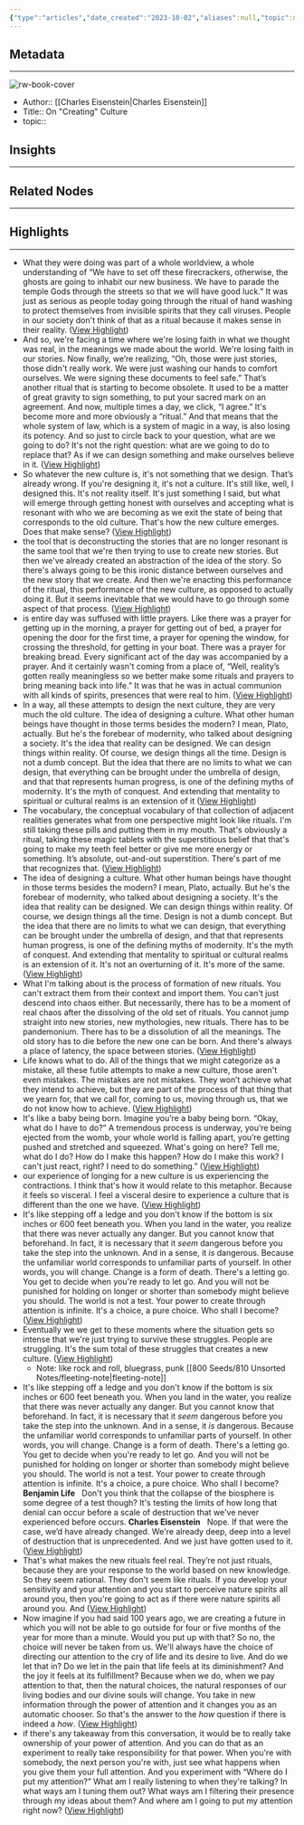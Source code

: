 ```yaml
---
{"type":"articles","date_created":"2023-10-02","aliases":null,"topic":null,"url":"https://charleseisenstein.substack.com/p/on-creating-culture","layout":null,"banner":null,"dg-publish":true,"tags":null,"permalink":"/300-biblio/200-articles/on-creating-culture/","dgPassFrontmatter":true,"created":"2023-10-20T12:44:22.000-05:00","updated":"2023-10-20T12:44:22.000-05:00"}
---
```


## Metadata
---
![rw-book-cover](https://substackcdn.com/image/fetch/f_auto,q_auto:good,fl_progressive:steep/https%3A%2F%2Fsubstack-post-media.s3.amazonaws.com%2Fpublic%2Fimages%2Fe23c69a6-f72d-481f-b475-50e69ef86657_634x796.png)
- Author:: [[Charles Eisenstein\|Charles Eisenstein]]
- Title:: On "Creating" Culture
- topic::  



## Insights
---
## Related Nodes
---

## Highlights 
---
- What they were doing was part of a whole worldview, a whole understanding of “We have to set off these firecrackers, otherwise, the ghosts are going to inhabit our new business. We have to parade the temple Gods through the streets so that we will have good luck.” It was just as serious as people today going through the ritual of hand washing to protect themselves from invisible spirits that they call viruses. People in our society don't think of that as a ritual because it makes sense in their reality. ([View Highlight](https://read.readwise.io/read/01hbrby0s6wb15b0dm6q2gkdz3))
- And so, we're facing a time where we're losing faith in what we thought was real, in the meanings we made about the world. We're losing faith in our stories. Now finally, we’re realizing, “Oh, those were just stories, those didn't really work. We were just washing our hands to comfort ourselves. We were signing these documents to feel safe.” That’s another ritual that is starting to become obsolete. It used to be a matter of great gravity to sign something, to put your sacred mark on an agreement. And now, multiple times a day, we click, “I agree.” It's become more and more obviously a “ritual.” And that means that the whole system of law, which is a system of magic in a way, is also losing its potency. And so just to circle back to your question, what are we going to do? It's not the right question: what are we going to do to replace that? As if we can design something and make ourselves believe in it. ([View Highlight](https://read.readwise.io/read/01hbrbys6q0cvvrt9jq5tj8xph))
- So whatever the new culture is, it's not something that we design. That’s already wrong. If you're designing it, it's not a culture. It's still like, well, I designed this. It's not reality itself. It's just something I said, but what will emerge through getting honest with ourselves and accepting what is resonant with who we are becoming as we exit the state of being that corresponds to the old culture. That's how the new culture emerges. Does that make sense? ([View Highlight](https://read.readwise.io/read/01hbrc143ykfmcfvpav4phy6vw))
- the tool that is deconstructing the stories that are no longer resonant is the same tool that we're then trying to use to create new stories. But then we've already created an abstraction of the idea of the story. So there's always going to be this ironic distance between ourselves and the new story that we create. And then we're enacting this performance of the ritual, this performance of the new culture, as opposed to actually doing it. But it seems inevitable that we would have to go through some aspect of that process. ([View Highlight](https://read.readwise.io/read/01hbrcb7a5mgsy00n0bbvww0ht))
- is entire day was suffused with little prayers. Like there was a prayer for getting up in the morning, a prayer for getting out of bed, a prayer for opening the door for the first time, a prayer for opening the window, for crossing the threshold, for getting in your boat. There was a prayer for breaking bread. Every significant act of the day was accompanied by a prayer. And it certainly wasn't coming from a place of, “Well, reality’s gotten really meaningless so we better make some rituals and prayers to bring meaning back into life.” It was that he was in actual communion with all kinds of spirits, presences that were real to him. ([View Highlight](https://read.readwise.io/read/01hbrccbh63wdmcew8mycjvscw))
- In a way, all these attempts to design the next culture, they are very much the old culture.
  The idea of designing a culture. What other human beings have thought in those terms besides the modern?
  I mean, Plato, actually. But he's the forebear of modernity, who talked about designing a society.
  It's the idea that reality can be designed. We can design things within reality. Of course, we design things all the time. Design is not a dumb concept. But the idea that there are no limits to what we can design, that everything can be brought under the umbrella of design, and that that represents human progress, is one of the defining myths of modernity. It's the myth of conquest. And extending that mentality to spiritual or cultural realms is an extension of it ([View Highlight](https://read.readwise.io/read/01hbrkg150nm7w1jcr4nwve1s7))
- The vocabulary, the conceptual vocabulary of that collection of adjacent realities generates what from one perspective might look like rituals. I'm still taking these pills and putting them in my mouth. That's obviously a ritual, taking these magic tablets with the superstitious belief that that's going to make my teeth feel better or give me more energy or something. It’s absolute, out-and-out superstition. There's part of me that recognizes that. ([View Highlight](https://read.readwise.io/read/01hbrce5vrgq2xb9nx1wmrx4df))
- The idea of designing a culture. What other human beings have thought in those terms besides the modern?
  I mean, Plato, actually. But he's the forebear of modernity, who talked about designing a society.
  It's the idea that reality can be designed. We can design things within reality. Of course, we design things all the time. Design is not a dumb concept. But the idea that there are no limits to what we can design, that everything can be brought under the umbrella of design, and that that represents human progress, is one of the defining myths of modernity. It's the myth of conquest. And extending that mentality to spiritual or cultural realms is an extension of it. It's not an overturning of it. It's more of the same. ([View Highlight](https://read.readwise.io/read/01hbrcw6fe9hh0fat1c5j4x87g))
- What I'm talking about is the process of formation of new rituals. You can't extract them from their context and import them. You can't just descend into chaos either. But necessarily, there has to be a moment of real chaos after the dissolving of the old set of rituals. You cannot jump straight into new stories, new mythologies, new rituals. There has to be pandemonium. There has to be a dissolution of all the meanings. The old story has to die before the new one can be born. And there's always a place of latency, the space between stories. ([View Highlight](https://read.readwise.io/read/01hbrdjd01t4gvcsnwtnhk6k4w))
- Life knows what to do. All of the things that we might categorize as a mistake, all these futile attempts to make a new culture, those aren't even mistakes. The mistakes are not mistakes. They won’t achieve what they intend to achieve, but they are part of the process of that thing that we yearn for, that we call for, coming to us, moving through us, that we do not know how to achieve. ([View Highlight](https://read.readwise.io/read/01hbrdpcyqhtbwy3jn0c4h1b42))
- It's like a baby being born. Imagine you’re a baby being born. “Okay, what do I have to do?” A tremendous process is underway, you’re being ejected from the womb, your whole world is falling apart, you’re getting pushed and stretched and squeezed. What's going on here? Tell me, what do I do? How do I make this happen? How do I make this work? I can't just react, right? I need to do something.” ([View Highlight](https://read.readwise.io/read/01hbrdppx55mfvzkddf4cwq2sb))
- our experience of longing for a new culture is us experiencing the contractions. I think that's how it would relate to this metaphor. Because it feels so visceral. I feel a visceral desire to experience a culture that is different than the one we have. ([View Highlight](https://read.readwise.io/read/01hbrdq410n0kwjpnw6hr77bx1))
- It's like stepping off a ledge and you don't know if the bottom is six inches or 600 feet beneath you. When you land in the water, you realize that there was never actually any danger. But you cannot know that beforehand. In fact, it is necessary that it *seem* dangerous before you take the step into the unknown. And in a sense, it *is* dangerous. Because the unfamiliar world corresponds to unfamiliar parts of yourself. In other words, you will change. Change is a form of death. There's a letting go. You get to decide when you're ready to let go. And you will not be punished for holding on longer or shorter than somebody might believe you should. The world is not a test. Your power to create through attention is infinite. It's a choice, a pure choice. Who shall I become? ([View Highlight](https://read.readwise.io/read/01hbrkrjc3term3fdzxhdwry74))
- Eventually we we get to these moments where the situation gets so intense that we're just trying to survive these struggles. People are struggling. It's the sum total of these struggles that creates a new culture. ([View Highlight](https://read.readwise.io/read/01hbrdvrb5r443pc6bcvhqdrr9))
    - Note: like rock and roll, bluegrass, punk [[800 Seeds/810 Unsorted Notes/fleeting-note\|fleeting-note]]
- It's like stepping off a ledge and you don't know if the bottom is six inches or 600 feet beneath you. When you land in the water, you realize that there was never actually any danger. But you cannot know that beforehand. In fact, it is necessary that it *seem* dangerous before you take the step into the unknown. And in a sense, it *is* dangerous. Because the unfamiliar world corresponds to unfamiliar parts of yourself. In other words, you will change. Change is a form of death. There's a letting go. You get to decide when you're ready to let go. And you will not be punished for holding on longer or shorter than somebody might believe you should. The world is not a test. Your power to create through attention is infinite. It's a choice, a pure choice. Who shall I become?
  **Benjamin Life**  
  Don't you think that the collapse of the biosphere is some degree of a test though? It's testing the limits of how long that denial can occur before a scale of destruction that we've never experienced before occurs.
  **Charles Eisenstein**  
  Nope. If that were the case, we’d have already changed. We're already deep, deep into a level of destruction that is unprecedented. And we just have gotten used to it. ([View Highlight](https://read.readwise.io/read/01hbre1p1kg8z9pw095fwrj76p))
- That's what makes the new rituals feel real. They’re not just rituals, because they are your response to the world based on new knowledge. So they seem rational. They don't seem like rituals. If you develop your sensitivity and your attention and you start to perceive nature spirits all around you, then you're going to act as if there were nature spirits all around you. And ([View Highlight](https://read.readwise.io/read/01hbrkqzw29gx25vy3sgb7g7xn))
- Now imagine if you had said 100 years ago, we are creating a future in which you will not be able to go outside for four or five months of the year for more than a minute. Would you put up with that? So no, the choice will never be taken from us. We'll always have the choice of directing our attention to the cry of life and its desire to live. And do we let that in? Do we let in the pain that life feels at its diminishment? And the joy it feels at its fulfillment? Because when we do, when we pay attention to that, then the natural choices, the natural responses of our living bodies and our divine souls will change. You take in new information through the power of attention and it changes you as an automatic chooser. So that's the answer to the *how* question if there is indeed a *how*. ([View Highlight](https://read.readwise.io/read/01hbreb0ms15w7sb2yrtv60jat))
- if there's any takeaway from this conversation, it would be to really take ownership of your power of attention. And you can do that as an experiment to really take responsibility for that power. When you're with somebody, the next person you're with, just see what happens when you give them your full attention. And you experiment with “Where do I put my attention?” What am I really listening to when they're talking? In what ways am I tuning them out? What ways am I filtering their presence through my ideas about them? And where am I going to put my attention right now? ([View Highlight](https://read.readwise.io/read/01hbre57ztqc9tdkq521rnx96d))
